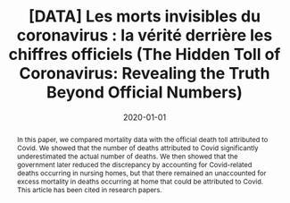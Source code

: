 ---
title: "[DATA] Les morts invisibles du coronavirus : la vérité derrière les chiffres officiels (The Hidden Toll of Coronavirus: Revealing the Truth Beyond Official Numbers)"
collection: publications
paperurl: 'https://www.lemediatv.fr/articles/2020/data-les-morts-invisibles-du-coronavirus-la-verite-derriere-les-chiffres-officiels-SaYKcOT9RFaTkUMNO7HOYg'
link: https://www.lemediatv.fr/articles/2020/data-les-morts-invisibles-du-coronavirus-la-verite-derriere-les-chiffres-officiels-SaYKcOT9RFaTkUMNO7HOYg
tags:
    - Covid
    - Data mining
    - Statistical inference
type: press
date: 2020-01-01
venue: 'Le Média'
authors: <b>Gautheron L.</b>, Gence C.
abstract: "In this paper, we compared mortality data with the official death toll attributed to Covid. We showed that the number of deaths attributed to Covid significantly underestimated the actual number of deaths. We then showed that the government later reduced the discrepancy by accounting for Covid-related deaths occurring in nursing homes, but that there remained an unaccounted for excess mortality in deaths occurring at home that could be attributed to Covid. This article has been cited in research papers."
citation: ' Lucas Gautheron,  Chloé Gence, &quot;[DATA] Les morts invisibles du coronavirus : la vérité derrière les chiffres officiels (The Hidden Toll of Coronavirus: Revealing the Truth Beyond Official Numbers).&quot; Le Média, 2020.'
---